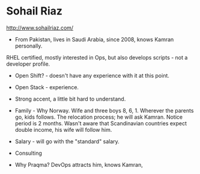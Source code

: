 ---
---

# Sohail Riaz

http://www.sohailriaz.com/

* From Pakistan, lives in Saudi Arabia, since 2008, knows Kamran personally.

RHEL certified, mostly interested in Ops, but also develops scripts - not a developer profile.

* Open Shift? - doesn't have any experience with it at this point.

* Open Stack - experience.

* Strong accent, a little bit hard to understand.

* Family - Why Norway. Wife and three boys 8, 6, 1.
Wherever the parents go, kids follows. The relocation process; he will ask Kamran. Notice period is 2 months. Wasn't aware that Scandinavian countries expect double income, his wife will follow him.

* Salary - will go with the "standard" salary.

* Consulting

* Why Praqma? DevOps attracts him, knows Kamran,
